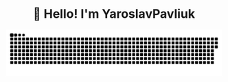 <h1 align="center">👋 Hello! I'm YaroslavPavliuk </h1>

<p align="center">
 <img width="600" src="assets/github-snake.svg" alt="snake"/>
</p>


